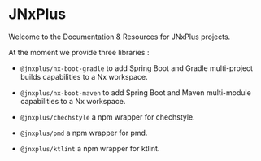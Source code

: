 # JNxPlus

Welcome to the Documentation & Resources for JNxPlus projects.

At the moment we provide three libraries :

- `@jnxplus/nx-boot-gradle`
  to add Spring Boot and Gradle multi-project builds capabilities to a Nx workspace.

- `@jnxplus/nx-boot-maven`
  to add Spring Boot and Maven multi-module capabilities to a Nx workspace.

- `@jnxplus/chechstyle`
  a npm wrapper for chechstyle.

- `@jnxplus/pmd`
  a npm wrapper for pmd.

- `@jnxplus/ktlint`
  a npm wrapper for ktlint.
